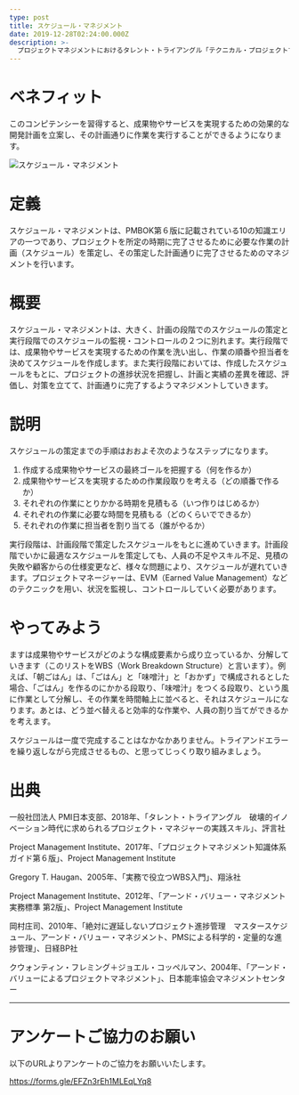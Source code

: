 ```yaml
---
type: post
title: スケジュール・マネジメント
date: 2019-12-28T02:24:00.000Z
description: >-
  プロジェクトマネジメントにおけるタレント・トライアングル「テクニカル・プロジェクトマネジメント」より、「スケジュール・マネジメント」への理解を深めプロジェクト・マネジャーに必要とされるコンピテンシーを身に着けよう。
---
```

# ベネフィット

このコンピテンシーを習得すると、成果物やサービスを実現するための効果的な開発計画を立案し、その計画通りに作業を実行することができるようになります。

![スケジュール・マネジメント](/img/スケジュール・マネジメント.png "スケジュール・マネジメント")

# 定義

スケジュール・マネジメントは、PMBOK第６版に記載されている10の知識エリアの一つであり、プロジェクトを所定の時期に完了させるために必要な作業の計画（スケジュール）を策定し、その策定した計画通りに完了させるためのマネジメントを行います。

# 概要

スケジュール・マネジメントは、大きく、計画の段階でのスケジュールの策定と実行段階でのスケジュールの監視・コントロールの２つに別れます。実行段階では、成果物やサービスを実現するための作業を洗い出し、作業の順番や担当者を決めてスケジュールを作成します。また実行段階においては、作成したスケジュールをもとに、プロジェクトの進捗状況を把握し、計画と実績の差異を確認、評価し、対策を立てて、計画通りに完了するようマネジメントしていきます。

# 説明

スケジュールの策定までの手順はおおよそ次のようなステップになります。

1. 作成する成果物やサービスの最終ゴールを把握する（何を作るか）
2. 成果物やサービスを実現するための作業段取りを考える（どの順番で作るか）
3. それぞれの作業にとりかかる時期を見積もる（いつ作りはじめるか）
4. それぞれの作業に必要な時間を見積もる（どのくらいでできるか）
5. それぞれの作業に担当者を割り当てる（誰がやるか）

実行段階は、計画段階で策定したスケジュールをもとに進めていきます。計画段階でいかに最適なスケジュールを策定しても、人員の不足やスキル不足、見積の失敗や顧客からの仕様変更など、様々な問題により、スケジュールが遅れていきます。プロジェクトマネージャーは、EVM（Earned Value Management）などのテクニックを用い、状況を監視し、コントロールしていく必要があります。

# やってみよう

ますは成果物やサービスがどのような構成要素から成り立っているか、分解していきます（このリストをWBS（Work Breakdown Structure）と言います）。例えば、「朝ごはん」は、「ごはん」と「味噌汁」と「おかず」で構成されるとした場合、「ごはん」を作るのにかかる段取り、「味噌汁」をつくる段取り、という風に作業として分解し、その作業を時間軸上に並べると、それはスケジュールになります。あとは、どう並べ替えると効率的な作業や、人員の割り当てができるかを考えます。

スケジュールは一度で完成することはなかなかありません。トライアンドエラーを繰り返しながら完成させるもの、と思ってじっくり取り組みましょう。

# 出典

一般社団法人 PMI日本支部、2018年、「タレント・トライアングル　破壊的イノベーション時代に求められるプロジェクト・マネジャーの実践スキル」、評言社

Project Management Institute、2017年、「プロジェクトマネジメント知識体系ガイド第６版」、Project Management Institute

Gregory T. Haugan、2005年、「実務で役立つWBS入門」、翔泳社

Project Management Institute、2012年、「アーンド・バリュー・マネジメント実務標準 第2版」、Project Management Institute

岡村庄司、2010年、「絶対に遅延しないプロジェクト進捗管理　マスタースケジュール、アーンド・バリュー・マネジメント、PMSによる科学的・定量的な進捗管理」、日経BP社

クウォンティン・フレミング＋ジョエル・コッペルマン、2004年、「アーンド・バリューによるプロジェクトマネジメント」、日本能率協会マネジメントセンター

- - -

# アンケートご協力のお願い

以下のURLよりアンケートのご協力をお願いいたします。

https://forms.gle/EFZn3rEh1MLEqLYq8
